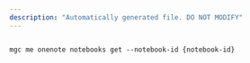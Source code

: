```yaml
---
description: "Automatically generated file. DO NOT MODIFY"
---
```


```cli

mgc me onenote notebooks get --notebook-id {notebook-id}

```